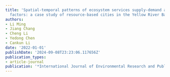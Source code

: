 ```yaml
---
title: 'Spatial-temporal patterns of ecosystem services supply-demand and influencing
  factors: a case study of resource-based cities in the Yellow River Basin, China'
authors:
- Li Ming
- Jiang Chang
- Cheng Li
- Yedong Chen
- Cankun Li
date: '2022-01-01'
publishDate: '2024-09-08T23:23:06.117656Z'
publication_types:
- article-journal
publication: '*International Journal of Environmental Research and Public Health*'
---
```

